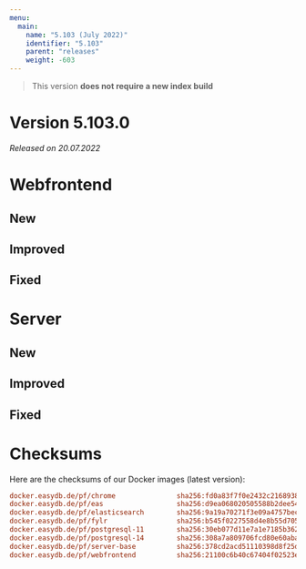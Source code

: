 ```yaml
---
menu:
  main:
    name: "5.103 (July 2022)"
    identifier: "5.103"
    parent: "releases"
    weight: -603
---
```


> This version **does not require a new index build**

# Version 5.103.0

*Released on 20.07.2022*

# Webfrontend

## New
## Improved
## Fixed

# Server

## New
## Improved
## Fixed

# Checksums

Here are the checksums of our Docker images (latest version):

```ini
docker.easydb.de/pf/chrome               sha256:fd0a83f7f0e2432c21689386e78b205a86466b6fbe8dfb48192c7c8e2b7c09be
docker.easydb.de/pf/eas                  sha256:d9ea068020505588b2dee54dd8a4b54cf20692a8d77384a5618d6defdb1fbbc7
docker.easydb.de/pf/elasticsearch        sha256:9a19a70271f3e09a4757bec670fc00f012d3b7185ed383e4c8d5cc7bc121fa4f
docker.easydb.de/pf/fylr                 sha256:b545f0227558d4e8b55d705127aa4cc418edea6c75e99ff64132b3aee33d2702
docker.easydb.de/pf/postgresql-11        sha256:30eb077d11e7a1e7185b3623bec46c6bae65e9d2156393490ec9322ebc673985
docker.easydb.de/pf/postgresql-14        sha256:308a7a809706fcd80e60aba523dba8adbd7609c0e606e08ea8083d22173c8890
docker.easydb.de/pf/server-base          sha256:378cd2acd51110398d8f25dd771fa8ce7f38c29a347475ed93fef0c9cb35c8c6
docker.easydb.de/pf/webfrontend          sha256:21100c6b40c67404f02523e1c02619ce4851f3fd6318e8b363ca7e57e51fb89d
```

